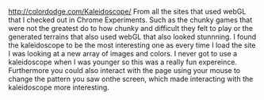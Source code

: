 http://colordodge.com/Kaleidoscope/
From all the sites that used webGL that I checked out in Chrome Experiments. Such as the chunky games that were not the greatest do to how chunky and difficult they felt to play or 
the generated terrains that also used webGL that also looked stunnning. I found the kaleidoscope to be the most interesting one as every time I load the site I was looking at a new 
array of images and colors. I never got to use a kaleidoscope when I was younger so this was a really fun expereince. Furthermore you could also interact with the page using 
your mouse to change the pattern you saw onthe screen, which made interacting with the kaleidoscope more interesting. 

